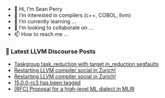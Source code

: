 - 👋 Hi, I’m Sean Perry
- 👀 I’m interested in compilers (c++, COBOL, llvm)
- 🌱 I’m currently learning ...
- 💞️ I’m looking to collaborate on ...
- 📫 How to reach me ...

<!---
s66perry/s66perry is a ✨ special ✨ repository because its `README.md` (this file) appears on your GitHub profile.
You can click the Preview link to take a look at your changes.
--->
### 📕 Latest LLVM Discourse Posts

<!-- DISCOURSE-LLVM:START -->
- [Taskgroup task_reduction with target in_reduction segfaults](https://discourse.llvm.org/t/taskgroup-task-reduction-with-target-in-reduction-segfaults/64683#post_2)
- [Restarting LLVM compiler social in Zurich!](https://discourse.llvm.org/t/restarting-llvm-compiler-social-in-zurich/64520#post_8)
- [Restarting LLVM compiler social in Zurich!](https://discourse.llvm.org/t/restarting-llvm-compiler-social-in-zurich/64520#post_7)
- [15.0.0-rc3 has been tagged](https://discourse.llvm.org/t/15-0-0-rc3-has-been-tagged/64845#post_1)
- [[RFC] Proposal for a high-level ML dialect in MLIR](https://discourse.llvm.org/t/rfc-proposal-for-a-high-level-ml-dialect-in-mlir/64249?page=7#post_133)
<!-- DISCOURSE-LLVM:END -->

